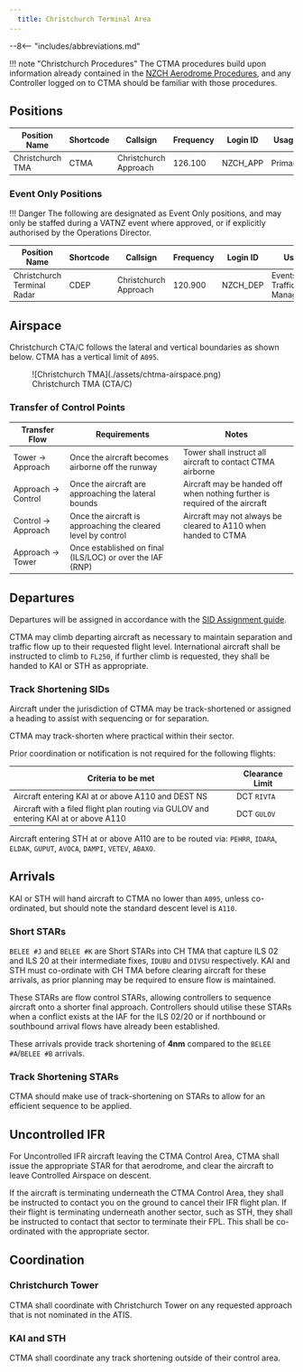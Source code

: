 ```yaml
---
  title: Christchurch Terminal Area
---
```


--8<-- "includes/abbreviations.md"

!!! note "Christchurch Procedures"
    The CTMA procedures build upon information already contained in the [NZCH Aerodrome Procedures](../aerodromes/Class-C/nzch.md), and any Controller logged on to CTMA should be familiar with those procedures.

## Positions

| Position Name     | Shortcode | Callsign              | Frequency | Login ID | Usage     |
| ----------------- | --------- | --------------------- | --------- | -------- | --------- |
| Christchurch TMA  | CTMA      | Christchurch Approach | 126.100   | NZCH_APP | Primary   |


### Event Only Positions

!!! Danger
    The following are designated as Event Only positions, and may only be staffed during a VATNZ event where approved, or if explicitly authorised by the Operations Director.

| Position Name               | Shortcode | Callsign              | Frequency | Login ID | Usage                       |
| --------------------------- | --------- | --------------------- | --------- | -------- | --------------------------- |
| Christchurch Terminal Radar | CDEP      | Christchurch Approach | 120.900   | NZCH_DEP | Events - Traffic Management |

## Airspace

Christchurch CTA/C follows the lateral and vertical boundaries as shown below. CTMA has a vertical limit of `A095`.

<figure markdown>
  ![Christchurch TMA](./assets/chtma-airspace.png) 
  <figcaption>Christchurch TMA (CTA/C)</figcaption>
</figure>

### Transfer of Control Points

|Transfer Flow         | Requirements                                                  | Notes                                                                       | 
| -------------------- | ------------------------------------------------------------- | --------------------------------------------------------------------------- | 
| Tower -> Approach    | Once the aircraft becomes airborne off the runway             | Tower shall instruct all aircraft to contact CTMA airborne                  |
| Approach -> Control  | Once the aircraft are approaching the lateral bounds          | Aircraft may be handed off when nothing further is required of the aircraft | 
| Control -> Approach  | Once the aircraft is approaching the cleared level by control | Aircraft may not always be cleared to A110 when handed to CTMA              | 
| Approach -> Tower    | Once established on final (ILS/LOC) or over the IAF (RNP)     |                                                                             |

## Departures

Departures will be assigned in accordance with the [SID Assignment guide](../aerodromes/Class-C/nzch.md#sid-assignment). 

CTMA may climb departing aircraft as necessary to maintain separation and traffic flow up to their requested flight level. International aircraft shall be instructed to climb to `FL250`, if further climb is requested, they shall be handed to KAI or STH as appropriate.

### Track Shortening SIDs

Aircraft under the jurisdiction of CTMA may be track-shortened or assigned a heading to assist with sequencing or for separation. 

CTMA may track-shorten where practical within their sector.

Prior coordination or notification is not required for the following flights:

| Criteria to be met                                                                   | Clearance Limit                         |
| ------------------------------------------------------------------------------------ | --------------------------------------- |
|Aircraft entering KAI at or above A110 and DEST NS                                    | DCT `RIVTA`                             |
|Aircraft with a filed flight plan routing via GULOV and entering KAI at or above A110 | DCT `GULOV`                             |

Aircraft entering STH at or above A110 are to be routed via: `PEHRR`, `IDARA`, `ELDAK`, `GUPUT`, `AVOCA`, `DAMPI`, `VETEV`, `ABAXO`.

## Arrivals 

KAI or STH will hand aircraft to CTMA no lower than `A095`, unless co-ordinated, but should note the standard descent level is `A110`.

### Short STARs

`BELEE #J` and `BELEE #K` are Short STARs into CH TMA that capture ILS 02 and ILS 20 at their intermediate fixes, `IDUBU` and `DIVSU` respectively. KAI and STH must co-ordinate with CH TMA before clearing aircraft for these arrivals, as prior planning may be required to ensure flow is maintained.

These STARs are flow control STARs, allowing controllers to sequence aircraft onto a shorter final approach. Controllers should utilise these STARs when a conflict exists at the IAF for the ILS 02/20 or if northbound or southbound arrival flows have already been established.

These arrivals provide track shortening of **4nm** compared to the `BELEE #A`/`BELEE #B` arrivals.

### Track Shortening STARs

CTMA should make use of track-shortening on STARs to allow for an efficient sequence to be applied.

## Uncontrolled IFR 

For Uncontrolled IFR aircraft leaving the CTMA Control Area, CTMA shall issue the appropriate STAR for that aerodrome, and clear the aircraft to leave Controlled Airspace on descent. 

If the aircraft is terminating underneath the CTMA Control Area, they shall be instructed to contact you on the ground to cancel their IFR flight plan. If their flight is terminating underneath another sector, such as STH, they shall be instructed to contact that sector to terminate their FPL. This shall be co-ordinated with the appropriate sector.

## Coordination

### Christchurch Tower

CTMA shall coordinate with Christchurch Tower on any requested approach that is not nominated in the ATIS.

### KAI and STH

CTMA shall coordinate any track shortening outside of their control area. 
